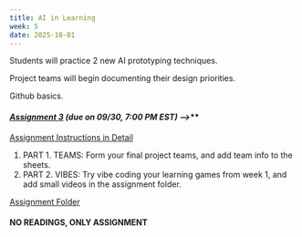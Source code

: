 ```yaml
---
title: AI in Learning 
week: 5
date: 2025-10-01
---
```


Students will practice 2 new AI prototyping techniques. 

Project teams will begin documenting their design priorities. 

Github basics. 

#### ***[Assignment 3](https://drive.google.com/drive/folders/1cGVwR8mfZ8AKx7_l31jhdnDPe5FJlVks?usp=drive_link)** *(due on 09/30, 7:00 PM EST)* -->*** 

[Assignment Instructions in Detail](https://docs.google.com/document/d/1-Fc2-VDqTIkl4bKeS2fhXu-Z3VPaZ1vWerjcMvVnwz4/edit?usp=drive_link)

1.  PART 1. TEAMS: Form your final project teams, and add team info to the sheets. 
1.  PART 2. VIBES: Try vibe coding your learning games from week 1, and add small videos in the assignment folder. 

[Assignment Folder](https://drive.google.com/drive/folders/1cGVwR8mfZ8AKx7_l31jhdnDPe5FJlVks?usp=drive_link)

#### **NO READINGS, ONLY ASSIGNMENT**


